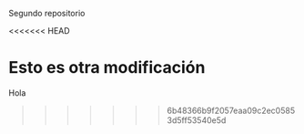 Segundo repositorio

<<<<<<< HEAD

Esto es otra modificación
=======
Hola
>>>>>>> 6b48366b9f2057eaa09c2ec05853d5ff53540e5d
